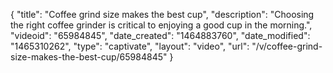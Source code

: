{
    "title": "Coffee grind size makes the best cup",
    "description": "Choosing the right coffee grinder is critical to enjoying a good cup in the morning.",
    "videoid": "65984845",
    "date_created": "1464883760",
    "date_modified": "1465310262",
    "type": "captivate",
    "layout": "video",
    "url": "\/v\/coffee-grind-size-makes-the-best-cup\/65984845"
}